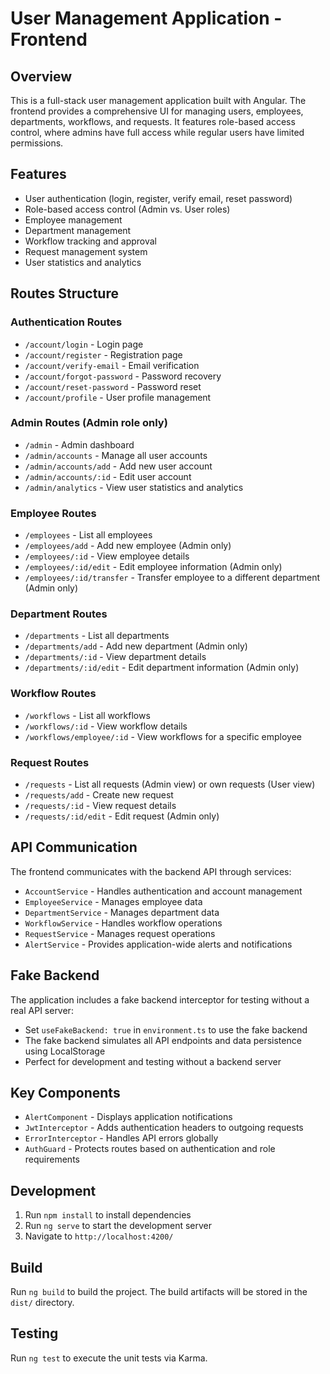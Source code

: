 # User Management Application - Frontend

## Overview

This is a full-stack user management application built with Angular. The frontend provides a comprehensive UI for managing users, employees, departments, workflows, and requests. It features role-based access control, where admins have full access while regular users have limited permissions.

## Features

- User authentication (login, register, verify email, reset password)
- Role-based access control (Admin vs. User roles)
- Employee management
- Department management
- Workflow tracking and approval
- Request management system
- User statistics and analytics

## Routes Structure

### Authentication Routes

- `/account/login` - Login page
- `/account/register` - Registration page
- `/account/verify-email` - Email verification
- `/account/forgot-password` - Password recovery
- `/account/reset-password` - Password reset
- `/account/profile` - User profile management

### Admin Routes (Admin role only)

- `/admin` - Admin dashboard
- `/admin/accounts` - Manage all user accounts
- `/admin/accounts/add` - Add new user account
- `/admin/accounts/:id` - Edit user account
- `/admin/analytics` - View user statistics and analytics

### Employee Routes

- `/employees` - List all employees
- `/employees/add` - Add new employee (Admin only)
- `/employees/:id` - View employee details
- `/employees/:id/edit` - Edit employee information (Admin only)
- `/employees/:id/transfer` - Transfer employee to a different department (Admin only)

### Department Routes

- `/departments` - List all departments
- `/departments/add` - Add new department (Admin only)
- `/departments/:id` - View department details
- `/departments/:id/edit` - Edit department information (Admin only)

### Workflow Routes

- `/workflows` - List all workflows
- `/workflows/:id` - View workflow details
- `/workflows/employee/:id` - View workflows for a specific employee

### Request Routes

- `/requests` - List all requests (Admin view) or own requests (User view)
- `/requests/add` - Create new request
- `/requests/:id` - View request details
- `/requests/:id/edit` - Edit request (Admin only)

## API Communication

The frontend communicates with the backend API through services:

- `AccountService` - Handles authentication and account management
- `EmployeeService` - Manages employee data
- `DepartmentService` - Manages department data
- `WorkflowService` - Handles workflow operations
- `RequestService` - Manages request operations
- `AlertService` - Provides application-wide alerts and notifications

## Fake Backend

The application includes a fake backend interceptor for testing without a real API server:

- Set `useFakeBackend: true` in `environment.ts` to use the fake backend
- The fake backend simulates all API endpoints and data persistence using LocalStorage
- Perfect for development and testing without a backend server

## Key Components

- `AlertComponent` - Displays application notifications
- `JwtInterceptor` - Adds authentication headers to outgoing requests
- `ErrorInterceptor` - Handles API errors globally
- `AuthGuard` - Protects routes based on authentication and role requirements

## Development

1. Run `npm install` to install dependencies
2. Run `ng serve` to start the development server
3. Navigate to `http://localhost:4200/`

## Build

Run `ng build` to build the project. The build artifacts will be stored in the `dist/` directory.

## Testing

Run `ng test` to execute the unit tests via Karma.
